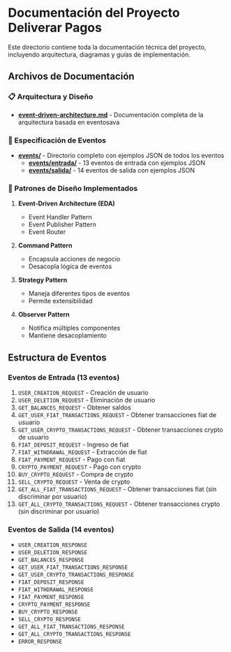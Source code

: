 # Documentación del Proyecto Deliverar Pagos

Este directorio contiene toda la documentación técnica del proyecto, incluyendo arquitectura, diagramas y guías de implementación.

## Archivos de Documentación

### 📋 Arquitectura y Diseño

- **[event-driven-architecture.md](./event-driven-architecture.md)** - Documentación completa de la arquitectura basada en eventosava

### 📝 Especificación de Eventos

- **[events/](./events/)** - Directorio completo con ejemplos JSON de todos los eventos
  - **[events/entrada/](events/input/)** - 13 eventos de entrada con ejemplos JSON
  - **[events/salida/](events/output/)** - 14 eventos de salida con ejemplos JSON

### 🎯 Patrones de Diseño Implementados

1. **Event-Driven Architecture (EDA)**

   - Event Handler Pattern
   - Event Publisher Pattern
   - Event Router

2. **Command Pattern**

   - Encapsula acciones de negocio
   - Desacopla lógica de eventos

3. **Strategy Pattern**

   - Maneja diferentes tipos de eventos
   - Permite extensibilidad

4. **Observer Pattern**
   - Notifica múltiples componentes
   - Mantiene desacoplamiento

## Estructura de Eventos

### Eventos de Entrada (13 eventos)

1. `USER_CREATION_REQUEST` - Creación de usuario
2. `USER_DELETION_REQUEST` - Eliminación de usuario
3. `GET_BALANCES_REQUEST` - Obtener saldos
4. `GET_USER_FIAT_TRANSACTIONS_REQUEST` - Obtener transacciones fiat de usuario
5. `GET_USER_CRYPTO_TRANSACTIONS_REQUEST` - Obtener transacciones crypto de usuario
6. `FIAT_DEPOSIT_REQUEST` - Ingreso de fiat
7. `FIAT_WITHDRAWAL_REQUEST` - Extracción de fiat
8. `FIAT_PAYMENT_REQUEST` - Pago con fiat
9. `CRYPTO_PAYMENT_REQUEST` - Pago con crypto
10. `BUY_CRYPTO_REQUEST` - Compra de crypto
11. `SELL_CRYPTO_REQUEST` - Venta de crypto
12. `GET_ALL_FIAT_TRANSACTIONS_REQUEST` - Obtener transacciones fiat (sin discriminar por usuario)
13. `GET_ALL_CRYPTO_TRANSACTIONS_REQUEST` - Obtener transacciones crypto (sin discriminar por usuario)

### Eventos de Salida (14 eventos)

- `USER_CREATION_RESPONSE`
- `USER_DELETION_RESPONSE`
- `GET_BALANCES_RESPONSE`
- `GET_USER_FIAT_TRANSACTIONS_RESPONSE`
- `GET_USER_CRYPTO_TRANSACTIONS_RESPONSE`
- `FIAT_DEPOSIT_RESPONSE`
- `FIAT_WITHDRAWAL_RESPONSE`
- `FIAT_PAYMENT_RESPONSE`
- `CRYPTO_PAYMENT_RESPONSE`
- `BUY_CRYPTO_RESPONSE`
- `SELL_CRYPTO_RESPONSE`
- `GET_ALL_FIAT_TRANSACTIONS_RESPONSE`
- `GET_ALL_CRYPTO_TRANSACTIONS_RESPONSE`
- `ERROR_RESPONSE`
